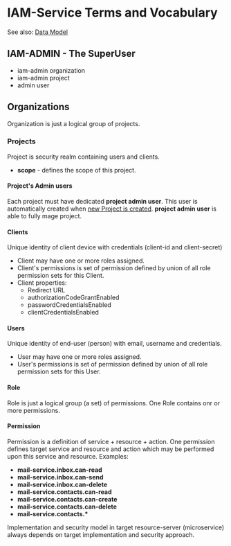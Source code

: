 # IAM-Service Terms and Vocabulary
See also: [Data Model](../IAM-data-model.md)

## IAM-ADMIN - The SuperUser
* iam-admin organization
* iam-admin project
* admin user

## Organizations
Organization is just a logical group of projects.

### Projects
Project is security realm containing users and clients.
* __scope__ - defines the scope of this project.

#### Project's Admin users
Each project must have dedicated __project admin user__. This user is automatically created when 
[new Project is created](02b-create-organization-with-admin.md). __project admin user__ is
able to fully mage project. 

#### Clients
Unique identity of client device with credentials (client-id and client-secret)
* Client may have one or more roles assigned.
* Client's permissions is set of permission defined by union of all role permission sets for this Client.
* Client properties:
  * Redirect URL
  * authorizationCodeGrantEnabled
  * passwordCredentialsEnabled
  * clientCredentialsEnabled

#### Users
Unique identity of end-user (person) with email, username and credentials. 
* User may have one or more roles assigned.
* User's permissions is set of permission defined by union of all role permission sets for this User.

#### Role
Role is just a logical group (a set) of permissions. One Role contains
onr or more permissions.

#### Permission
Permission is a definition of service + resource + action. One permission 
defines target service and resource and action which may be performed upon 
this service and resource. Examples:
* __mail-service.inbox.can-read__
* __mail-service.inbox.can-send__
* __mail-service.inbox.can-delete__
* __mail-service.contacts.can-read__
* __mail-service.contacts.can-create__
* __mail-service.contacts.can-delete__
* __mail-service.contacts.*__

Implementation and security model in target resource-server (microservice) always depends
on target implementation and security approach.
